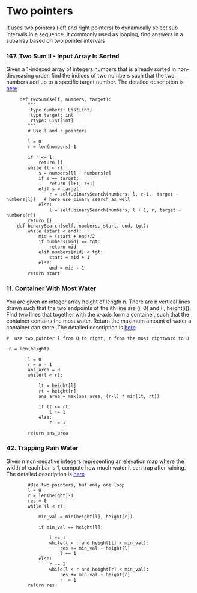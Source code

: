 
# Two pointers

It uses two pointers (left and right pointers) to dynamically select sub intervals in a sequence.
It commonly used as looping, find answers in a subarray based on two pointer intervals


### 167. Two Sum II - Input Array Is Sorted

Given a 1-indexed array of integers numbers that is already sorted in non-decreasing order, find the indices of two numbers such that the two numbers add up to a specific target number.  The detailed description is [<span style="color:blue;"> here </span>](https://leetcode.com/problems/two-sum-ii-input-array-is-sorted/)

```
     def twoSum(self, numbers, target):
        """
        :type numbers: List[int]
        :type target: int
        :rtype: List[int]
        """
        # Use l and r pointers

        l = 0
        r = len(numbers)-1
        
        if r <= 1:
            return []
        while (l < r):
            s = numbers[l] + numbers[r]
            if s == target:
                return [l+1, r+1]
            elif s > target:
                r = self.binarySearch(numbers, l, r-1,  target - numbers[l])   # here use binary search as well
            else:
                l = self.binarySearch(numbers, l + 1, r, target - numbers[r])
        return []
    def binarySearch(self, numbers, start, end, tgt):
        while (start < end):
            mid = (start + end)/2
            if numbers[mid] == tgt:
                return mid
            elif numbers[mid] < tgt:
                start = mid + 1
            else:
                end = mid - 1
        return start

```

### 11. Container With Most Water

You are given an integer array height of length n. There are n vertical lines drawn such that the two endpoints of the ith line are (i, 0) and (i, height[i]). Find two lines that together with the x-axis form a container, such that the container contains the most water. Return the maximum amount of water a container can store. The detailed description is [<span style="color:blue;"> here </span>](https://leetcode.com/problems/container-with-most-water/)

```
#  use two pointer l from 0 to right, r from the most rightward to 0

 n = len(height)
        
        l = 0
        r = n - 1
        ans_area = 0
        while(l < r):
            
            lt = height[l]
            rt = height[r]
            ans_area = max(ans_area, (r-l) * min(lt, rt))
            
            if lt <= rt:
                l += 1
            else:
                r -= 1
    
        return ans_area

```


### 42. Trapping Rain Water

Given n non-negative integers representing an elevation map where the width of each bar is 1, compute how much water it can trap after raining. The detailed description is [<span style="color:blue;"> here </span>](https://leetcode.com/problems/trapping-rain-water/)



```
        #Use two pointers, but only one loop
        l = 0
        r = len(height)-1
        res = 0
        while (l < r):
            
            min_val = min(height[l], height[r])
            
            if min_val == height[l]:
                
                l += 1
                while(l < r and height[l] < min_val):
                    res += min_val - height[l]
                    l += 1
            else:
                r -= 1
                while(l < r and height[r] < min_val):
                    res += min_val - height[r]
                    r -= 1
        return res

```
